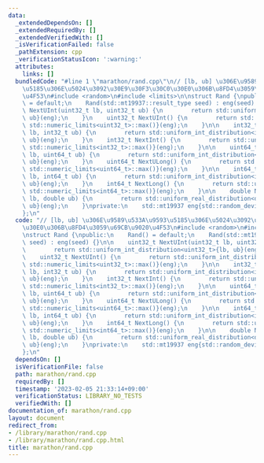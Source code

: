 ```yaml
---
data:
  _extendedDependsOn: []
  _extendedRequiredBy: []
  _extendedVerifiedWith: []
  _isVerificationFailed: false
  _pathExtension: cpp
  _verificationStatusIcon: ':warning:'
  attributes:
    links: []
  bundledCode: "#line 1 \"marathon/rand.cpp\"\n// [lb, ub] \u306E\u9589\u533A\u9593\
    \u5185\u306E\u5024\u3092\u30E9\u30F3\u30C0\u30E0\u306B\u8FD4\u3059\u69CB\u9020\
    \u4F53\n#include <random>\n#include <limits>\n\nstruct Rand {\npublic:\n    Rand()\
    \ = default;\n    Rand(std::mt19937::result_type seed) : eng(seed) {}\n\n    uint32_t\
    \ NextUInt(uint32_t lb, uint32_t ub) {\n        return std::uniform_int_distribution<uint32_t>{lb,\
    \ ub}(eng);\n    }\n    uint32_t NextUInt() {\n        return std::uniform_int_distribution<uint32_t>{0,\
    \ std::numeric_limits<uint32_t>::max()}(eng);\n    }\n\n    int32_t NextInt(int32_t\
    \ lb, int32_t ub) {\n        return std::uniform_int_distribution<int32_t>{lb,\
    \ ub}(eng);\n    }\n    int32_t NextInt() {\n        return std::uniform_int_distribution<int32_t>{0,\
    \ std::numeric_limits<int32_t>::max()}(eng);\n    }\n\n    uint64_t NextULong(uint64_t\
    \ lb, uint64_t ub) {\n        return std::uniform_int_distribution<uint64_t>{lb,\
    \ ub}(eng);\n    }\n    uint64_t NextULong() {\n        return std::uniform_int_distribution<uint64_t>{0,\
    \ std::numeric_limits<uint64_t>::max()}(eng);\n    }\n\n    int64_t NextLong(int64_t\
    \ lb, int64_t ub) {\n        return std::uniform_int_distribution<int64_t>{lb,\
    \ ub}(eng);\n    }\n    int64_t NextLong() {\n        return std::uniform_int_distribution<int64_t>{0,\
    \ std::numeric_limits<int64_t>::max()}(eng);\n    }\n\n    double NextDouble(double\
    \ lb, double ub) {\n        return std::uniform_real_distribution<double>{lb,\
    \ ub}(eng);\n    }\nprivate:\n    std::mt19937 eng{std::random_device{}()};\n\
    };\n"
  code: "// [lb, ub] \u306E\u9589\u533A\u9593\u5185\u306E\u5024\u3092\u30E9\u30F3\u30C0\
    \u30E0\u306B\u8FD4\u3059\u69CB\u9020\u4F53\n#include <random>\n#include <limits>\n\
    \nstruct Rand {\npublic:\n    Rand() = default;\n    Rand(std::mt19937::result_type\
    \ seed) : eng(seed) {}\n\n    uint32_t NextUInt(uint32_t lb, uint32_t ub) {\n\
    \        return std::uniform_int_distribution<uint32_t>{lb, ub}(eng);\n    }\n\
    \    uint32_t NextUInt() {\n        return std::uniform_int_distribution<uint32_t>{0,\
    \ std::numeric_limits<uint32_t>::max()}(eng);\n    }\n\n    int32_t NextInt(int32_t\
    \ lb, int32_t ub) {\n        return std::uniform_int_distribution<int32_t>{lb,\
    \ ub}(eng);\n    }\n    int32_t NextInt() {\n        return std::uniform_int_distribution<int32_t>{0,\
    \ std::numeric_limits<int32_t>::max()}(eng);\n    }\n\n    uint64_t NextULong(uint64_t\
    \ lb, uint64_t ub) {\n        return std::uniform_int_distribution<uint64_t>{lb,\
    \ ub}(eng);\n    }\n    uint64_t NextULong() {\n        return std::uniform_int_distribution<uint64_t>{0,\
    \ std::numeric_limits<uint64_t>::max()}(eng);\n    }\n\n    int64_t NextLong(int64_t\
    \ lb, int64_t ub) {\n        return std::uniform_int_distribution<int64_t>{lb,\
    \ ub}(eng);\n    }\n    int64_t NextLong() {\n        return std::uniform_int_distribution<int64_t>{0,\
    \ std::numeric_limits<int64_t>::max()}(eng);\n    }\n\n    double NextDouble(double\
    \ lb, double ub) {\n        return std::uniform_real_distribution<double>{lb,\
    \ ub}(eng);\n    }\nprivate:\n    std::mt19937 eng{std::random_device{}()};\n\
    };\n"
  dependsOn: []
  isVerificationFile: false
  path: marathon/rand.cpp
  requiredBy: []
  timestamp: '2023-02-05 21:33:14+09:00'
  verificationStatus: LIBRARY_NO_TESTS
  verifiedWith: []
documentation_of: marathon/rand.cpp
layout: document
redirect_from:
- /library/marathon/rand.cpp
- /library/marathon/rand.cpp.html
title: marathon/rand.cpp
---
```

